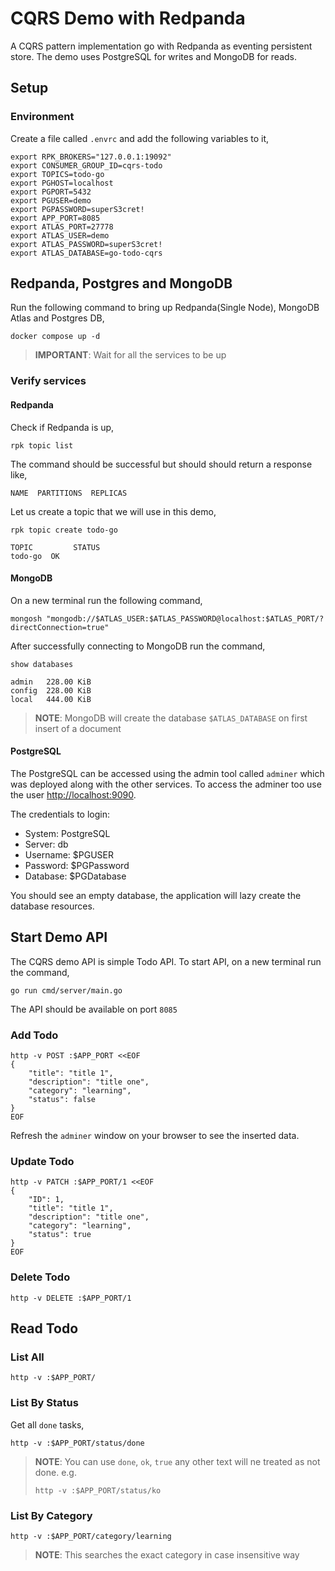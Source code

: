 # CQRS Demo with Redpanda

A CQRS pattern implementation go with Redpanda as eventing persistent store. The demo uses PostgreSQL for writes and MongoDB for reads.

## Setup

### Environment

Create a file called `.envrc` and add the following variables to it,

```shell
export RPK_BROKERS="127.0.0.1:19092"
export CONSUMER_GROUP_ID=cqrs-todo
export TOPICS=todo-go
export PGHOST=localhost
export PGPORT=5432
export PGUSER=demo
export PGPASSWORD=superS3cret!
export APP_PORT=8085
export ATLAS_PORT=27778
export ATLAS_USER=demo
export ATLAS_PASSWORD=superS3cret!
export ATLAS_DATABASE=go-todo-cqrs
```

## Redpanda, Postgres and MongoDB

Run the following command to bring up Redpanda(Single Node), MongoDB Atlas and Postgres DB,

```shell
docker compose up -d
```

> **IMPORTANT**: Wait for all the services to be up

### Verify services

#### Redpanda

Check if Redpanda is up,

```shell
rpk topic list
```

The command should be successful but should should return a response like,

```text
NAME  PARTITIONS  REPLICAS
```

Let us create a topic that we will use in this demo,

```shell
rpk topic create todo-go
```

```text
TOPIC         STATUS
todo-go  OK
```

#### MongoDB

On a new terminal run the following command,

```shell
mongosh "mongodb://$ATLAS_USER:$ATLAS_PASSWORD@localhost:$ATLAS_PORT/?directConnection=true"
```

After successfully connecting to MongoDB run the command,

```shell
show databases
```

```text
admin   228.00 KiB
config  228.00 KiB
local   444.00 KiB
```

> **NOTE**: MongoDB will create the database `$ATLAS_DATABASE` on first insert of a document

#### PostgreSQL

The PostgreSQL can be accessed using the admin tool called `adminer` which was deployed along with the other services. To access the adminer too use the user <http://localhost:9090>.

The credentials to login:

-   System: PostgreSQL
-   Server: db
-   Username: $PGUSER
-   Password: $PGPassword
-   Database: $PGDatabase

You should see an empty database, the application will lazy create the database resources.

## Start Demo API

The CQRS demo API is simple Todo API. To start API, on a new terminal run the command,

`go run cmd/server/main.go`

The API should be available on port `8085`

### Add Todo

```shell
http -v POST :$APP_PORT <<EOF
{
    "title": "title 1",
    "description": "title one",
    "category": "learning",
    "status": false
}
EOF
```

Refresh the `adminer` window on your browser to see the inserted data.

### Update Todo

```shell
http -v PATCH :$APP_PORT/1 <<EOF
{
    "ID": 1,
    "title": "title 1",
    "description": "title one",
    "category": "learning",
    "status": true
}
EOF
```

### Delete Todo

```shell
http -v DELETE :$APP_PORT/1
```

## Read Todo

### List All

```shell
http -v :$APP_PORT/
```

### List By Status

Get all `done` tasks,

```shell
http -v :$APP_PORT/status/done
```

> **NOTE**: You can use `done`, `ok`, `true` any other text will ne treated as not done.
> e.g.
>
> ```shell
> http -v :$APP_PORT/status/ko
> ```

### List By Category

```shell
http -v :$APP_PORT/category/learning
```

> **NOTE**: This searches the exact category in case insensitive way
